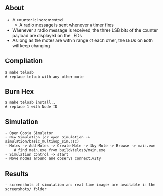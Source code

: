 About
-----

  - A counter is incremented 
	- A radio message is sent whenever a timer fires
  - Whenever a radio message is received, 
		 the three LSB bits of the counter payload are displayed on the LEDs 
  - As long as the motes are within range of each other, the LEDs on both will keep changing  

Compilation
-----------

	$ make telosb
	# replace telosb with any other mote

Burn Hex
--------

	$ make telosb install.1
	# replace 1 with Node ID

Simulation
----------

	- Open Cooja Simulator
	- New Simulation (or open Simulation -> simulation/basic_multihop_sim.csc)
	- Motes -> Add Motes -> Create Mote -> Sky Mote -> Browse -> main.exe
		# find main.exe from build/telosb/main.exe
	- Simulation Control -> start
	- Move nodes around and observe connectivity

Results
-------

	- screenshots of simulation and real time images are available in the screenshots/ folder


